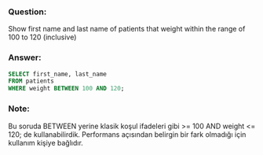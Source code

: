 ### Question:

Show first name and last name of patients that weight within the range of 100 to 120 (inclusive)
### Answer:
```SQL
SELECT first_name, last_name
FROM patients
WHERE weight BETWEEN 100 AND 120;
```
### Note:
Bu soruda BETWEEN yerine klasik koşul ifadeleri gibi >= 100 AND weight <= 120;  de kullanabilirdik. 
Performans açısından belirgin bir fark olmadığı için kullanım kişiye bağlıdır.
